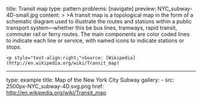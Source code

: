title: Transit map
type: pattern
problems: [navigate]
preview: NYC_subway-4D-small.jpg
content: >
    >A transit map is a topological map in the form of a schematic diagram used to illustrate the routes and stations within a public transport system—whether this be bus lines, tramways, rapid transit, commuter rail or ferry routes. The main components are color coded lines to indicate each line or service, with named icons to indicate stations or stops.
    
    <p style="text-align:right;">Source: [Wikipedia](http://en.wikipedia.org/wiki/Transit_map)
---
type: example
title: Map of the New York City Subway
gallery:
    - src: 2500px-NYC_subway-4D.svg.png
      href: http://en.wikipedia.org/wiki/Transit_map


